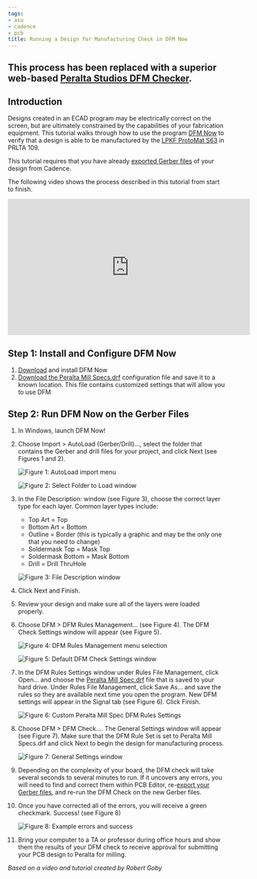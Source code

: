 ```yaml
---
tags:
- asu
- cadence
- pcb
title: Running a Design for Manufacturing Check in DFM Now
---
```


## This process has been replaced with a superior web-based [Peralta Studios DFM Checker](https://peraltastudios.engineering.asu.edu/wp-content/uploads/2021/08/dfmchecker.html).

## Introduction

Designs created in an ECAD program may be electrically correct on the screen, but are ultimately constrained by the capabilities of your fabrication equipment. This tutorial walks through how to use the program [DFM Now](https://www.numericalinnovations.com/pages/dfm-now-free-gerber-viewer) to verify that a design is able to be manufactured by the [LPKF ProtoMat S63](https://www.lpkfusa.com/datasheets/prototyping/s63.pdf) in PRLTA 109.

This tutorial requires that you have already [exported Gerber files](/exporting-gerber-files-from-cadence-pcb-editor/) of your design from Cadence.

The following video shows the process described in this tutorial from start to finish.

<iframe width="560" height="315" src="https://www.youtube.com/embed/huYkOAa1FVU" title="YouTube video player" frameborder="0" allow="accelerometer; autoplay; clipboard-write; encrypted-media; gyroscope; picture-in-picture" allowfullscreen></iframe>

## Step 1: Install and Configure DFM Now

1.  [Download](https://www.numericalinnovations.com/pages/dfm-now-download-now) and install DFM Now
2.  [Download the Peralta Mill Specs.drf](https://drive.google.com/file/d/0ByRWb7dgVD-rYlRJMWZZM0V4QXc/view?usp=sharing&resourcekey=0-kci2MRa41dTNPgUzvXJNSQ) configuration file and save it to a known location. This file contains customized settings that will allow you to use DFM 

## Step 2: Run DFM Now on the Gerber Files

1.  In Windows, launch DFM Now!

2.  Choose Import > AutoLoad (Gerber/Drill)..., select the folder that contains the Gerber and drill files for your project, and click Next (see Figures 1 and 2).

     ![Figure 1: AutoLoad import menu](/larger/image0222.JPG)

     ![Figure 2: Select Folder to Load window](/larger/image0223.png)

3.  In the File Description: window (see Figure 3), choose the correct layer type for each layer. Common layer types include:

    -   Top Art = Top
    -   Bottom Art = Bottom
    -   Outline = Border (this is typically a graphic and may be the only one that you need to change)
    -   Soldermask Top = Mask Top
    -   Soldermask Bottom = Mask Bottom
    -   Drill = Drill ThruHole

    ![Figure 3: File Description window](/larger/image0224.JPG)
                      
4.  Click Next and Finish.
5.  Review your design and make sure all of the layers were loaded properly.
6.  Choose DFM > DFM Rules Management... (see Figure 4). The DFM Check Settings window will appear (see Figure 5).

    ![Figure 4: DFM Rules Management menu selection](/larger/image0225.JPG)

    ![Figure 5: Default DFM Check Settings window](/larger/image0226.JPG)

7.  In the DFM Rules Settings window under Rules File Management, click Open... and choose the [Peralta Mill Spec.drf](https://drive.google.com/open?id=0ByRWb7dgVD-rYlRJMWZZM0V4QXc) file that is saved to your hard drive. Under Rules File Management, click Save As... and save the rules so they are available next time you open the program. New DFM settings will appear in the Signal tab (see Figure 6). Click Finish.

    ![Figure 6: Custom Peralta Mill Spec DFM Rules Settings](/larger/image0227.png)
              
  
8.  Choose DFM > DFM Check.... The General Settings window will appear (see Figure 7). Make sure that the DFM Rule Set is set to Peralta Mill Specs.drf and click Next to begin the design for manufacturing process.

    ![Figure 7: General Settings window](/larger/image0228.png)
                        
  
9.  Depending on the complexity of your board, the DFM check will take several seconds to several minutes to run. If it uncovers any errors, you will need to find and correct them within PCB Editor, re-[export your Gerber files](/exporting-gerber-files-from-cadence-pcb-editor/), and re-run the DFM Check on the new Gerber files.

10. Once you have corrected all of the errors, you will receive a green checkmark. Success! (see Figure 8)

    ![Figure 8: Example errors and success](/larger/image0229.png)
                      
  
11. Bring your computer to a TA or professor during office hours and show them the results of your DFM check to receive approval for submitting your PCB design to Peralta for milling.

*Based on a video and tutorial created by Robert Goby*
